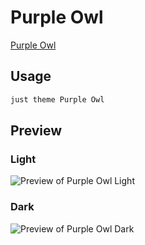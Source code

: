 # Purple Owl

[Purple Owl](https://zacharyc.com)

## Usage

```bash
just theme Purple Owl
```

## Preview

### Light

![Preview of Purple Owl Light](preview-light.png)

### Dark

![Preview of Purple Owl Dark](preview-dark.png)
